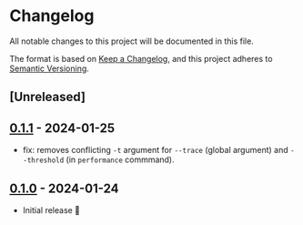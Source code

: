 # Changelog

All notable changes to this project will be documented in this file.

The format is based on [Keep a Changelog](https://keepachangelog.com/en/1.0.0/),
and this project adheres to [Semantic Versioning](https://semver.org/spec/v2.0.0.html).

## [Unreleased]

## [0.1.1] - 2024-01-25

* fix: removes conflicting `-t` argument for `--trace` (global argument) and
  `--threshold` (in `performance` commmand).


## [0.1.0] - 2024-01-24

* Initial release 🎉

[0.1.1]: https://github.com/claymcleod/bitbelay/compare/v0.1.0...v0.1.1
[0.1.0]: https://github.com/claymcleod/bitbelay/releases/tag/bitbelay-cli-v0.1.0